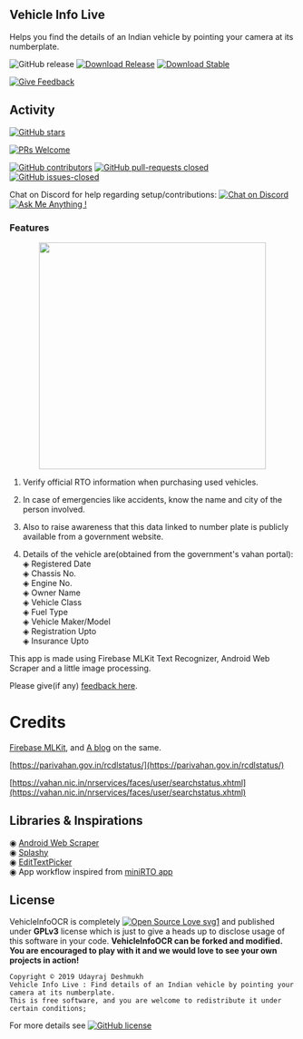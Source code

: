 ## Vehicle Info Live 
Helps you find the details of an Indian vehicle by pointing your camera at its numberplate. 

![GitHub release](https://img.shields.io/github/release/udayraj123/VehicleInfoOCR.svg?style=flat-square)
[![Download Release](https://img.shields.io/badge/⬇-Latest_APK-orange.svg)](https://github.com/Udayraj123/VehicleInfoOCR/releases/download/0.1.3/AwesomeVehicleInfo.apk)
[![Download Stable](https://img.shields.io/badge/⬇-Stable_APK-blue.svg)](https://drive.google.com/file/d/1-AmrFMz0lzGSRFyFWr4NVEHDmdONEyLj/view?usp=sharing)
<!-- Api level button -->
<!-- Android arsenal link -->
[![Give Feedback](https://img.shields.io/badge/Give%20-feedback_here-7289da.svg)](https://docs.google.com/forms/d/1RCRRPdtpmr_lz_Xi81INVYpIJxBlkfqdAz6C0tY1RXE/)

## Activity

[![GitHub stars](https://img.shields.io/github/stars/udayraj123/vehicleInfoOCR.svg?style=social&label=Stars✯)](https://GitHub.com/udayraj123/vehicleInfoOCR/stargazers/)
<!-- [![Maintenance](https://img.shields.io/badge/Maintained%3F-yes-brightgreen.svg)](https://GitHub.com/udayraj123/VehicleInfoOCR/graphs/commit-activity) -->
[![PRs Welcome](https://img.shields.io/badge/PRs-welcome-brightgreen.svg?style=flat-square)](https://github.com/Udayraj123/VehicleInfoOCR/pull/new/master)
<!-- [![HitCount](http://hits.dwyl.io/udayraj123/vehicleInfoOCR.svg)](http://hits.dwyl.io/udayraj123/vehicleInfoOCR) -->
[![GitHub contributors](https://img.shields.io/github/contributors/udayraj123/vehicleInfoOCR.svg)](https://GitHub.com/udayraj123/vehicleInfoOCR/graphs/contributors/)
[![GitHub pull-requests closed](https://img.shields.io/github/issues-pr-closed/udayraj123/vehicleInfoOCR.svg)](https://GitHub.com/udayraj123/vehicleInfoOCR/pull/)
[![GitHub issues-closed](https://img.shields.io/github/issues-closed/udayraj123/vehicleInfoOCR.svg)](https://GitHub.com/udayraj123/vehicleInfoOCR/issues?q=is%3Aissue+is%3Aclosed)

Chat on Discord for help regarding setup/contributions: [![Chat on Discord](https://img.shields.io/badge/chat-on%20discord-7289da.svg)](https://discord.gg/vHb8THa) [![Ask Me Anything !](https://img.shields.io/badge/Ask%20me-anything-1abc9c.svg)](https://github.com/Udayraj123/VehicleInfoOCR/issues/1)


### Features
<p align="center">
	<a href="https://drive.google.com/file/d/1-AmrFMz0lzGSRFyFWr4NVEHDmdONEyLj/view?usp=sharing">
		<img height="400" src="./vehicle_info.gif">
	</a>
</p>

1. Verify official RTO information when purchasing used vehicles.
2. In case of emergencies like accidents, know the name and city of the person involved.
3. Also to raise awareness that this data linked to number plate is publicly available from a government website.

4. Details of the vehicle are(obtained from the government's vahan portal):
◈ Registered Date <br>
◈ Chassis No. <br>
◈ Engine No. <br>
◈ Owner Name <br>
◈ Vehicle Class <br>
◈ Fuel Type <br>
◈ Vehicle Maker/Model <br>
◈ Registration Upto <br>
◈ Insurance Upto <br>

This app is made using Firebase MLKit Text Recognizer, Android Web Scraper and a little image processing. <!-- Will be useful for general purpose OCR as well. -->

<!-- Begin donate section 
To keep my 💡 brain juices flowing and create more such projects, [Buy Me A Coffee ☕](https://www.buymeacoffee.com/udayraj123))-->

<!-- If this project saved you some money and want to give me some credit on those savings: 
[![paypal.me](https://www.paypalobjects.com/en_GB/i/btn/btn_donate_LG.gif)](https://www.paypal.me/udayraj123) -->

<!-- https://www.amazon.in/hz/wishlist/ls/3V0TDQBI3T8IL -->

<!-- End donate section -->
Please give(if any) [feedback here](https://docs.google.com/forms/d/1RCRRPdtpmr_lz_Xi81INVYpIJxBlkfqdAz6C0tY1RXE/).

# Credits

[Firebase MLKit](https://firebase.google.com/docs/ml-kit/android/recognize-text), and [A blog](https://medium.com/digital-curry/firebase-mlkit-textdetection-in-android-using-firebase-ml-vision-apis-with-live-camera-72ef47ad4ebd) on the same.

[https://parivahan.gov.in/rcdlstatus/](https://parivahan.gov.in/rcdlstatus/)

[https://vahan.nic.in/nrservices/faces/user/searchstatus.xhtml](https://vahan.nic.in/nrservices/faces/user/searchstatus.xhtml)


## Libraries & Inspirations

◉ [Android Web Scraper](https://github.com/daandtu/android-web-scraper) <br>
◉ [Splashy](https://github.com/rahuldange09/Splashy) <br>
◉ [EditTextPicker](https://github.com/AliAzaz/Edittext-Library) <br>
◉ App workflow inspired from [miniRTO app](https://github.com/chandruscm/miniRTO) <br>

<!-- Trail : https://github.com/Orange-OpenSource/android-trail-drawing -->
<!-- Owl sheet : link?! -->
<!-- More blogs: https://medium.com/linedevth/build-your-android-app-faster-and-smaller-than-ever-25f53fdd3cdc -->

## License

VehicleInfoOCR is completely [![Open Source Love svg1](https://badges.frapsoft.com/os/v1/open-source.svg?v=103)](https://github.com/ellerbrock/open-source-badges/) and published under **GPLv3** license which is just to give a heads up to disclose usage of this software in your code. **VehicleInfoOCR can be forked and modified. You are encouraged to play with it and we would love to see your own projects in action!**

```
Copyright © 2019 Udayraj Deshmukh
Vehicle Info Live : Find details of an Indian vehicle by pointing your camera at its numberplate.
This is free software, and you are welcome to redistribute it under certain conditions;
```
For more details see [![GitHub license](https://img.shields.io/github/license/udayraj123/VehicleInfoOCR.svg)](https://github.com/udayraj123/VehicleInfoOCR/blob/master/LICENSE)
